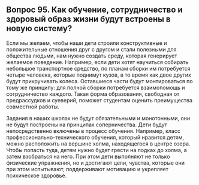 ## Вопрос 95. Как обучение, сотрудничество и здоровый образ жизни будут встроены в новую систему?

Если мы желаем, чтобы наши дети строили конструктивные и положительные отношения друг с другом и стали полезными для общества людьми, нам нужно создать среду, которая генерирует желаемое поведение. Например, если дети хотят научиться собирать небольшое транспортное средство, по планам сборки им потребуется четыре человека, которые поднимут кузов, в то время как двое других будут прикручивать колеса. Оставшиеся части будут монтироваться по тому же принципу: для полной сборки потребуется взаимопомощь и сотрудничество каждого. Такая форма образования, свободная от предрассудков и суеверий, поможет студентам оценить преимущества совместной работы.

Задания в наших школах не будут обязательными и монотонными, они не будут построены на принципах соперничества. Дети будут непосредственно включены в процесс обучения. Например, класс профессионально-технического обучения, который нравится детям, можно расположить на вершине холма, находящегося в центре озера. Чтобы попасть туда, детям нужно будет грести на лодках до холма, а затем взобраться на него. При этом дети выполняют не только физические упражнения, но и достигают цели, чувства, которые они при этом испытывают, поддерживают мотивацию и укрепляет психическое здоровье.